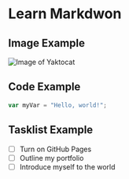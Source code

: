 # Learn Markdwon

## Image Example
![Image of Yaktocat](https://octodex.github.com/images/yaktocat.png)

## Code Example
``` javascript
var myVar = "Hello, world!";
```

## Tasklist Example
- [ ] Turn on GitHub Pages
- [ ] Outline my portfolio
- [ ] Introduce myself to the world
